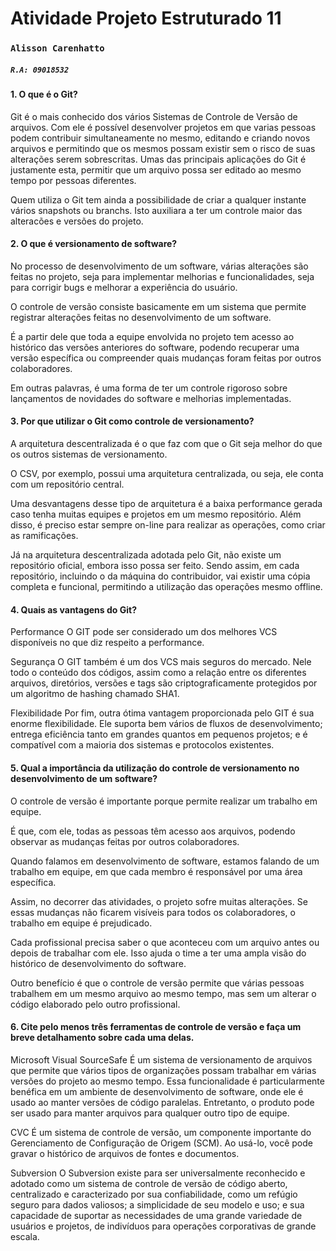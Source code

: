 # Atividade Projeto Estruturado 11

### `Alisson Carenhatto`
##### `R.A: 09018532`

#### **1. O que é o Git?**

Git é o mais conhecido dos vários Sistemas de Controle de Versão de arquivos. Com ele é possível desenvolver projetos em que varias pessoas podem contribuir simultaneamente no mesmo, editando e criando novos arquivos e permitindo que os mesmos possam existir sem o risco de suas alterações serem sobrescritas. Umas das principais aplicações do Git é justamente esta, permitir que um arquivo possa ser editado ao mesmo tempo por pessoas diferentes.

Quem utiliza o Git tem ainda a possibilidade de criar a qualquer instante vários snapshots ou branchs. Isto auxiliara a ter um controle maior das alteracões e versões do projeto.

#### **2. O que é versionamento de software?**

No processo de desenvolvimento de um software, várias alterações são feitas no projeto, seja para implementar melhorias e funcionalidades, seja para corrigir bugs e melhorar a experiência do usuário.

O controle de versão consiste basicamente em um sistema que permite registrar alterações feitas no desenvolvimento de um software.

É a partir dele que toda a equipe envolvida no projeto tem acesso ao histórico das versões anteriores do software, podendo recuperar uma versão específica ou compreender quais mudanças foram feitas por outros colaboradores.

Em outras palavras, é uma forma de ter um controle rigoroso sobre lançamentos de novidades do software e melhorias implementadas.

#### **3. Por que utilizar o Git como controle de versionamento?**

A arquitetura descentralizada é o que faz com que o Git seja melhor do que os outros sistemas de versionamento.

O CSV, por exemplo, possui uma arquitetura centralizada, ou seja, ele conta com um repositório central.

Uma desvantagens desse tipo de arquitetura é a baixa performance gerada caso tenha muitas equipes e projetos em um mesmo repositório. Além disso, é preciso estar sempre on-line para realizar as operações, como criar as ramificações.

Já na arquitetura descentralizada adotada pelo Git, não existe um repositório oficial, embora isso possa ser feito. Sendo assim, em cada repositório, incluindo o da máquina do contribuidor, vai existir uma cópia completa e funcional, permitindo a utilização das operações mesmo offline.

#### **4. Quais as vantagens do Git?**

Performance
O GIT pode ser considerado um dos melhores VCS disponíveis no que diz respeito a performance.

Segurança
O GIT também é um dos VCS mais seguros do mercado. Nele todo o conteúdo dos códigos, assim como a relação entre os diferentes arquivos, diretórios, versões e tags são criptograficamente protegidos por um algoritmo de hashing chamado SHA1.

Flexibilidade
Por fim, outra ótima vantagem proporcionada pelo GIT é sua enorme flexibilidade. Ele suporta bem vários de fluxos de desenvolvimento; entrega eficiência tanto em grandes quantos em pequenos projetos; e é compatível com a maioria dos sistemas e protocolos existentes.

#### **5. Qual a importância da utilização do controle de versionamento no desenvolvimento de um software?**

O controle de versão é importante porque permite realizar um trabalho em equipe.

É que, com ele, todas as pessoas têm acesso aos arquivos, podendo observar as mudanças feitas por outros colaboradores.

Quando falamos em desenvolvimento de software, estamos falando de um trabalho em equipe, em que cada membro é responsável por uma área específica.

Assim, no decorrer das atividades, o projeto sofre muitas alterações. Se essas mudanças não ficarem visíveis para todos os colaboradores, o trabalho em equipe é prejudicado.

Cada profissional precisa saber o que aconteceu com um arquivo antes ou depois de trabalhar com ele. Isso ajuda o time a ter uma ampla visão do histórico de desenvolvimento do software.

Outro benefício é que o controle de versão permite que várias pessoas trabalhem em um mesmo arquivo ao mesmo tempo, mas sem um alterar o código elaborado pelo outro profissional.

#### **6. Cite pelo menos três ferramentas de controle de versão e faça um breve detalhamento sobre cada uma delas.**

Microsoft Visual SourceSafe
É um sistema de versionamento de arquivos que permite que vários tipos de organizações possam trabalhar em várias versões do projeto ao mesmo tempo. Essa funcionalidade é particularmente benéfica em um ambiente de desenvolvimento de software, onde ele é usado ao manter versões de código paralelas. Entretanto, o produto pode ser usado para manter arquivos para qualquer outro tipo de equipe.

CVC
É um sistema de controle de versão, um componente importante do Gerenciamento de Configuração de Origem (SCM). Ao usá-lo, você pode gravar o histórico de arquivos de fontes e documentos.

Subversion
O Subversion existe para ser universalmente reconhecido e adotado como um sistema de controle de versão de código aberto, centralizado e caracterizado por sua confiabilidade, como um refúgio seguro para dados valiosos; a simplicidade de seu modelo e uso; e sua capacidade de suportar as necessidades de uma grande variedade de usuários e projetos, de indivíduos para operações corporativas de grande escala.